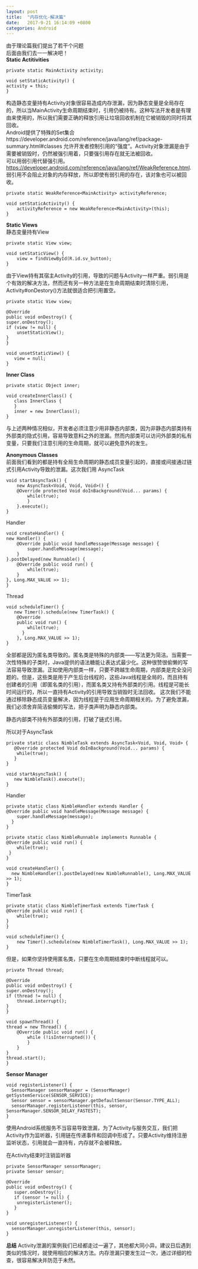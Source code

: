 ```yaml
---
layout: post
title:  "内存优化-解决篇"
date:   2017-9-21 16:14:09 +0800
categories: Android
---
```

由于理论篇我们提出了若干个问题  
后面由我们去一一解决吧！  
**Static Actitivities**

    private static MainActivity activity;

    void setStaticActivity() {
    activity = this;
    }

构造静态变量持有Activity对象很容易造成内存泄漏，因为静态变量是全局存在的，所以当MainActivity生命周期结束时，引用仍被持有。这种写法开发者是有理由来使用的，所以我们需要正确的释放引用让垃圾回收机制在它被销毁的同时将其回收。  
Android提供了特殊的Set集合https://developer.android.com/reference/java/lang/ref/package-summary.html#classes
允许开发者控制引用的“强度”。Activity对象泄漏是由于需要被销毁时，仍然被强引用着，只要强引用存在就无法被回收。     
可以用弱引用代替强引用。
https://developer.android.com/reference/java/lang/ref/WeakReference.html.  
弱引用不会阻止对象的内存释放，所以即使有弱引用的存在，该对象也可以被回收。

    private static WeakReference<MainActivity> activityReference;

    void setStaticActivity() {
        activityReference = new WeakReference<MainActivity>(this);
    }
**Static Views**  
静态变量持有View
    
    private static View view;

    void setStaticView() {
        view = findViewById(R.id.sv_button);
    }
由于View持有其宿主Activity的引用，导致的问题与Activity一样严重。弱引用是个有效的解决方法，然而还有另一种方法是在生命周期结束时清除引用，Activity#onDestory()方法就很适合把引用置空。

    private static View view;

    @Override
    public void onDestroy() {
    super.onDestroy();
    if (view != null) {
        unsetStaticView();
    }
    }

    void unsetStaticView() {
       view = null;
    }

**Inner Class**   
    
    private static Object inner;

    void createInnerClass() {
       class InnerClass {
       }
       inner = new InnerClass();
    }
与上述两种情况相似，开发者必须注意少用非静态内部类，因为非静态内部类持有外部类的隐式引用，容易导致意料之外的泄漏。然而内部类可以访问外部类的私有变量，只要我们注意引用的生命周期，就可以避免意外的发生。

**Anonymous Classes**  
前面我们看到的都是持有全局生命周期的静态成员变量引起的，直接或间接通过链式引用Activity导致的泄漏。这次我们用    AsyncTask
    
    void startAsyncTask() {
        new AsyncTask<Void, Void, Void>() {
        @Override protected Void doInBackground(Void... params) {
            while(true);
            }
        }.execute();
    }
Handler

    void createHandler() {
    new Handler() {
        @Override public void handleMessage(Message message) {
            super.handleMessage(message);
        }
    }.postDelayed(new Runnable() {
        @Override public void run() {
            while(true);
        }
    }, Long.MAX_VALUE >> 1);
    }

Thread
   
    void scheduleTimer() {
       new Timer().schedule(new TimerTask() {
        @Override
        public void run() {
            while(true);
          }
        }, Long.MAX_VALUE >> 1);
    }

全部都是因为匿名类导致的。匿名类是特殊的内部类——写法更为简洁。当需要一次性特殊的子类时，Java提供的语法糖能让表达式最少化。这种很赞很偷懒的写法容易导致泄漏。正如使用内部类一样，只要不跨越生命周期，内部类是完全没问题的。但是，这些类是用于产生后台线程的，这些Java线程是全局的，而且持有创建者的引用（即匿名类的引用），而匿名类又持有外部类的引用。线程是可能长时间运行的，所以一直持有Activity的引用导致当销毁时无法回收。
这次我们不能通过移除静态成员变量解决，因为线程是于应用生命周期相关的。为了避免泄漏，我们必须舍弃简洁偷懒的写法，把子类声明为静态内部类。  

静态内部类不持有外部类的引用，打破了链式引用。  

所以对于AsyncTask

    private static class NimbleTask extends AsyncTask<Void, Void, Void> {
       @Override protected Void doInBackground(Void... params) {
        while(true);
       }
    }

    void startAsyncTask() {
       new NimbleTask().execute();
    }

Handler

	private static class NimbleHandler extends Handler {
    @Override public void handleMessage(Message message) {
        super.handleMessage(message);
      }
    }

    private static class NimbleRunnable implements Runnable {
    @Override public void run() {
        while(true);
     }
    }

    void createHandler() {
      new NimbleHandler().postDelayed(new NimbleRunnable(), Long.MAX_VALUE >> 1);
    }
TimerTask

	private static class NimbleTimerTask extends TimerTask {
    @Override public void run() {
        while(true);
    }
    }

	void scheduleTimer() {
    	new Timer().schedule(new NimbleTimerTask(), Long.MAX_VALUE >> 1);
	}

但是，如果你坚持使用匿名类，只要在生命周期结束时中断线程就可以。

    private Thread thread;

    @Override
    public void onDestroy() {
    super.onDestroy();
    if (thread != null) {
        thread.interrupt();
    }
    }

    void spawnThread() {
    thread = new Thread() {
        @Override public void run() {
            while (!isInterrupted()) {
            }
        }
    }
    thread.start();
    }

**Sensor Manager**

    void registerListener() {
      SensorManager sensorManager = (SensorManager) getSystemService(SENSOR_SERVICE);
      Sensor sensor = sensorManager.getDefaultSensor(Sensor.TYPE_ALL);
      sensorManager.registerListener(this, sensor, SensorManager.SENSOR_DELAY_FASTEST);
    }
使用Android系统服务不当容易导致泄漏，为了Activity与服务交互，我们把Activity作为监听器，引用链在传递事件和回调中形成了。只要Activity维持注册监听状态，引用就会一直持有，内存就不会被释放。

在Activity结束时注销监听器

    private SensorManager sensorManager;
    private Sensor sensor;

    @Override
    public void onDestroy() {
       super.onDestroy();
       if (sensor != null) {
        unregisterListener();
       }
    }

    void unregisterListener() {
      sensorManager.unregisterListener(this, sensor);
    }

**总结**
Activity泄漏的案例我们已经都走过一遍了，其他都大同小异。建议日后遇到类似的情况时，就使用相应的解决方法。内存泄漏只要发生过一次，通过详细的检查，很容易解决并防范于未然。